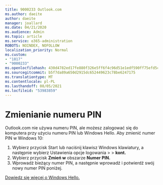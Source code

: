 ```yaml
---
title: 9000233 Outlook.com
ms.author: daeite
author: daeite
manager: joallard
ms.date: 04/21/2020
ms.audience: Admin
ms.topic: article
ms.service: o365-administration
ROBOTS: NOINDEX, NOFOLLOW
localization_priority: Normal
ms.custom:
- "1817"
- "9000233"
ms.openlocfilehash: 430d4782ed17fe880f326e5ff6f4c96d51e1edf590ff75efd5ce59fe4ee1c379
ms.sourcegitcommit: b5f7da89a650d2915dc652449623c78be6247175
ms.translationtype: MT
ms.contentlocale: pl-PL
ms.lasthandoff: 08/05/2021
ms.locfileid: "53983859"
---
```

# <a name="change-your-pin"></a>Zmienianie numeru PIN

Outlook.com nie używa numeru PIN, ale możesz zalogować się do komputera przy użyciu numeru PIN lub Windows Hello. Aby zmienić numer PIN w Windows 10:

1. Wybierz przycisk Start lub naciśnij klawisz Windows klawiatury, a następnie wybierz Ustawienia opcje logowania  >    >  **kont.**
2. Wybierz przycisk **Zmień w** obszarze **Numer PIN.**
3. Wprowadź bieżący numer PIN, a następnie wprowadź i potwierdź swój nowy numer PIN poniżej.

[Dowiedz się więcej o Windows Hello.](https://support.microsoft.com/help/17215/)